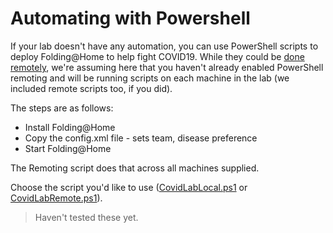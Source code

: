 # Automating with Powershell

If your lab doesn't have any automation, you can use PowerShell scripts to deploy
Folding@Home to help fight COVID19. While they could be [done remotely](https://www.howtogeek.com/117192/how-to-run-powershell-commands-on-remote-computers/), we're
assuming here that you haven't already enabled PowerShell remoting and will be running
scripts on each machine in the lab (we included remote scripts too, if you did).

The steps are as follows:

* Install Folding@Home
* Copy the config.xml file - sets team, disease preference
* Start Folding@Home

The Remoting script does that across all machines supplied.

Choose the script you'd like to use ([CovidLabLocal.ps1](./CovidLabLocal.ps1) or
[CovidLabRemote.ps1](./CovidLabRemote.ps1)).

> Haven't tested these yet.

